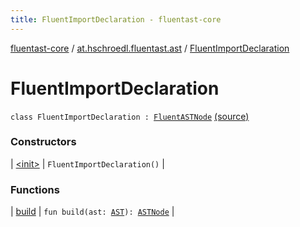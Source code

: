 ```yaml
---
title: FluentImportDeclaration - fluentast-core
---
```


[fluentast-core](../../index.html) / [at.hschroedl.fluentast.ast](../index.html) / [FluentImportDeclaration](.)

# FluentImportDeclaration

`class FluentImportDeclaration : `[`FluentASTNode`](../-fluent-a-s-t-node/index.html) [(source)](https://github.com/hschroedl/FluentAST/tree/master/core/src/main/kotlin//at.hschroedl.fluentast/ast/ASTNode.kt#L74)

### Constructors

| [&lt;init&gt;](-init-.html) | `FluentImportDeclaration()` |

### Functions

| [build](build.html) | `fun build(ast: `[`AST`](https://help.eclipse.org/neon/topic/org.eclipse.jdt.doc.isv/reference/api/org/eclipse/jdt/core/dom/AST.html)`): `[`ASTNode`](https://help.eclipse.org/neon/topic/org.eclipse.jdt.doc.isv/reference/api/org/eclipse/jdt/core/dom/ASTNode.html) |

